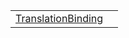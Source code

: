 |                                                                                                           |     |
| --------------------------------------------------------------------------------------------------------- | --- |
| [TranslationBinding](https://hamedfathi.gitbook.io/aurelia-2-doc-api/i18n/t/interface/translationbinding) |     |